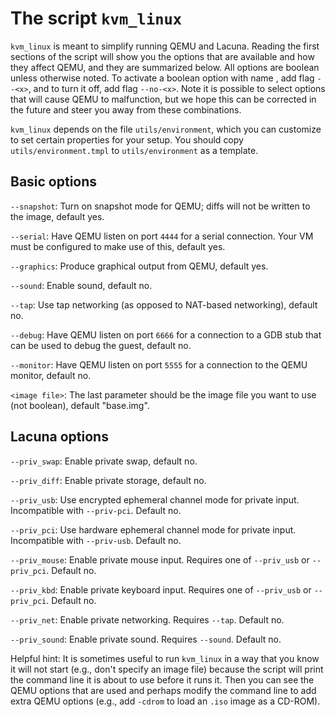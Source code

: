 # The script `kvm_linux`

`kvm_linux` is meant to simplify running QEMU and Lacuna.  Reading the
first sections of the script will show you the options that are
available and how they affect QEMU, and they are summarized below.
All options are boolean unless otherwise noted.  To activate a boolean
option with name <x>, add flag `--<x>`, and to turn it off, add flag
`--no-<x>`.  Note it is possible to select options that will cause
QEMU to malfunction, but we hope this can be corrected in the future
and steer you away from these combinations.

`kvm_linux` depends on the file `utils/environment`, which you can
customize to set certain properties for your setup.  You should copy
`utils/environment.tmpl` to `utils/environment` as a template.

## Basic options

`--snapshot`: Turn on snapshot mode for QEMU; diffs will not be
written to the image, default yes.

`--serial`: Have QEMU listen on port `4444` for a serial connection.
Your VM must be configured to make use of this, default yes.

`--graphics`: Produce graphical output from QEMU, default yes.

`--sound`: Enable sound, default no.

`--tap`: Use tap networking (as opposed to NAT-based networking),
default no.

`--debug`: Have QEMU listen on port `6666` for a connection to a GDB
stub that can be used to debug the guest, default no.

`--monitor`: Have QEMU listen on port `5555` for a connection to the
QEMU monitor, default no.

`<image file>`: The last parameter should be the image file you want
to use (not boolean), default "base.img".

## Lacuna options

`--priv_swap`: Enable private swap, default no.

`--priv_diff`: Enable private storage, default no.

`--priv_usb`: Use encrypted ephemeral channel mode for private input.
Incompatible with `--priv-pci`.  Default no.

`--priv_pci`: Use hardware ephemeral channel mode for private input.
Incompatible with `--priv-usb`.  Default no.

`--priv_mouse`: Enable private mouse input.  Requires one of
`--priv_usb` or `--priv_pci`.  Default no.

`--priv_kbd`: Enable private keyboard input.  Requires one of
`--priv_usb` or `--priv_pci`.  Default no.

`--priv_net`: Enable private networking.  Requires `--tap`.  Default
no.

`--priv_sound`: Enable private sound.  Requires `--sound`.  Default
no.

Helpful hint: It is sometimes useful to run `kvm_linux` in a way that
you know it will not start (e.g., don't specify an image file) because
the script will print the command line it is about to use before it
runs it.  Then you can see the QEMU options that are used and perhaps
modify the command line to add extra QEMU options (e.g., add `-cdrom`
to load an `.iso` image as a CD-ROM).
